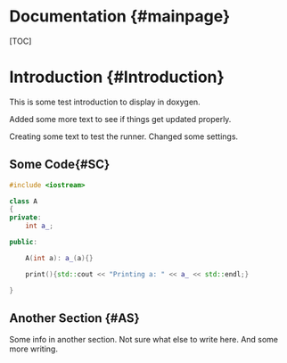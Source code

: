Documentation {#mainpage}
=============
[TOC]

# Introduction {#Introduction}

This is some test introduction to display in doxygen.

Added some more text to see if things get updated properly.

Creating some text to test the runner. Changed some settings.

## Some Code{#SC}

~~~~~~~~~~~~~~~~~~~~~~~cpp
#include <iostream>

class A
{
private:
    int a_;

public:

    A(int a): a_(a){}

    print(){std::cout << "Printing a: " << a_ << std::endl;}

}
~~~~~~~~~~~~~~~~~~~~~~~

## Another Section {#AS}

Some info in another section. Not sure what else to write here. And some more
writing.

